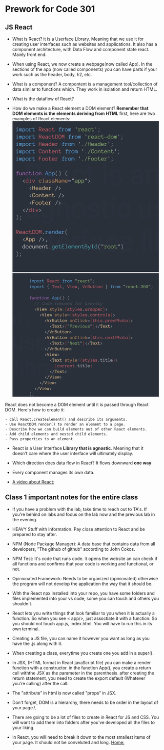 # Prework for Code 301

## JS React

- What is React?
 it is a Userface Library. Meaning that we use it for creating user interfaces such as websites and applications. It also has a component architecture, with Data Flow and component state react. Mainly front end.

- When using React, we now create a webpage(now called App). In the sections of the app (now called components) you can have parts if your work such as the header, body, h2, etc.

- What is a component?
A compontent is a management tool/collection of data similar to functions which. They work in isolation and return HTML.

- What is the dataflow of React?

- How do we make a React element a DOM element? **Remember that DOM elements is the elements deriving from HTML**
first, here are two examples of React elements:
![example1](Images/React%20Dom%201.png)
![example2](Images/React%20Dom%202.png)

React does not become a DOM element until it is passed through React DOM. Here's how to create it:

    - Call React.createElement() and describe its arguments.
    - Use ReactDOM.render() to render an element to a page.
    - Describe how we can build elements out of other React elements.
    - Add child elements and nested child elements.
    - Pass properties to an element.

- React is a User Interface **Library that is agnostic**.
 Meaning that it doesn't care where the user interface will  ultimately display.

- Which direction does data flow in React?
It flows downward **one way**

- Every component manages its own data.

- [A video about React:](https://www.youtube.com/watch?v=FRjlF74_EZk)

## Class 1 important notes for the entire class

- If you have a problem with the lab, take time to reach out to TA's. If you're behind on labs and focus on the lab now and the previous lab in the evening.

- HEAVY Stuff with information. Pay close attention to React and be prepared to stay after.

- NPM (Node Package Manager): A data base that contains data from all developers, "The github of github" according to John Cokos.

- NPM Test: It's code that runs code. It opens the website an can check if all functions and confirms that your code is working and functional, or not.

- Opinionated Framework: Needs to be organized (opinionated) otherwise the program will not develop the application the way that it should be.

- With the React npx installed into your repo, you have some folders and files implemented into your vs code, some you can touch and others you shouldn't.

- React lets you write things that look familiar to you when it is actually a function. So when you see < app/>, just assoctiate it with a function. So you should not touch app.js, index.html. You will have to run this in its own terminal.

- Creating a JS file, you can name it however you want as long as you have the .js along with it.

- When creating a class, everytime you create one you add in a super().

- In JSX, (HTML format in React javaScript file) you can make a render function with a constructor. in the function App(), you create a return call withthe JSX as the parameter in the parenthesis. after creating the return statement, you need to create the export default (Whatever you're calling) after the call.

- The "attribute" in html is now called "props" in JSX.

- Don't forget, DOM is a hierarchy, there needs to be order in the layout of your page.\

- There are going to be a lot of files to create in React for JS and CSS. You will want to add them into folders after you've developed all the files to your liking.

- In React, you will need to break it down to the most smallest items of your page. It should not be conveluted and long.
[Home:](https://keelen-fisher.github.io/new-repository/)
